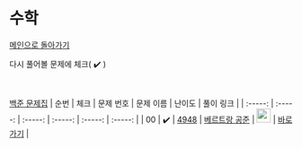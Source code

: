 # 수학

[메인으로 돌아가기](https://github.com/dmswldk28/baekjoon)

다시 풀어볼 문제에 체크( :heavy_check_mark: )

<br>


[백준 문제집](https://www.acmicpc.net/problemset?sort=ac_desc&algo=124)
|          순번          |        체크         |        문제 번호         |        문제 이름         |         난이도          |        풀이 링크         |
| :-----: | :-----: | :-----: | :-----: | :-----: | :-----: |
| 00 |  :heavy_check_mark:  | <a href="https://www.acmicpc.net/problem/4948" target="_blank">4948</a> | <a href="https://www.acmicpc.net/problem/4948" target="_blank">베르트랑 공준</a> | <img height="25px" width="25px" src="https://static.solved.ac/tier_small/9.svg"/> | <a href="./../Math/S2_4948.java">바로가기</a> |